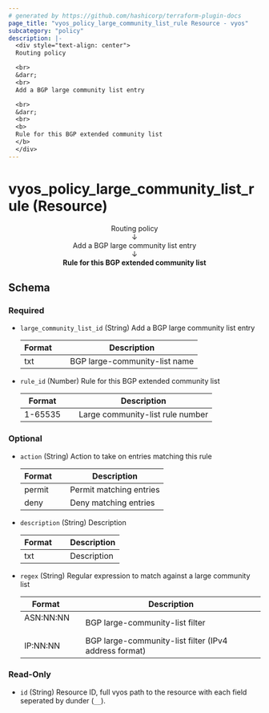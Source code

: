 ```yaml
---
# generated by https://github.com/hashicorp/terraform-plugin-docs
page_title: "vyos_policy_large_community_list_rule Resource - vyos"
subcategory: "policy"
description: |-
  <div style="text-align: center">
  Routing policy

  <br>
  &darr;
  <br>
  Add a BGP large community list entry

  <br>
  &darr;
  <br>
  <b>
  Rule for this BGP extended community list
  </b>
  </div>
---
```


# vyos_policy_large_community_list_rule (Resource)

<div style="text-align: center">
Routing policy

<br>
&darr;
<br>
Add a BGP large community list entry

<br>
&darr;
<br>
<b>
Rule for this BGP extended community list
</b>
</div>



<!-- schema generated by tfplugindocs -->
## Schema

### Required

- `large_community_list_id` (String) Add a BGP large community list entry

    |  Format  &emsp;|  Description                    |
    |----------------|---------------------------------|
    |  txt     &emsp;|  BGP large-community-list name  |
- `rule_id` (Number) Rule for this BGP extended community list

    |  Format   &emsp;|  Description                       |
    |-----------------|------------------------------------|
    |  1-65535  &emsp;|  Large community-list rule number  |

### Optional

- `action` (String) Action to take on entries matching this rule

    |  Format  &emsp;|  Description              |
    |----------------|---------------------------|
    |  permit  &emsp;|  Permit matching entries  |
    |  deny    &emsp;|  Deny matching entries    |
- `description` (String) Description

    |  Format  &emsp;|  Description  |
    |----------------|---------------|
    |  txt     &emsp;|  Description  |
- `regex` (String) Regular expression to match against a large community list

    |  Format     &emsp;|  Description                                            |
    |-------------------|---------------------------------------------------------|
    |  ASN:NN:NN  &emsp;|  BGP large-community-list filter                        |
    |  IP:NN:NN   &emsp;|  BGP large-community-list filter (IPv4 address format)  |

### Read-Only

- `id` (String) Resource ID, full vyos path to the resource with each field seperated by dunder (`__`).

